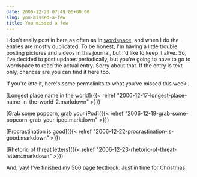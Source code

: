 ```yaml
---
date: 2006-12-23 07:49:00+00:00
slug: you-missed-a-few
title: You missed a few
---
```


I don't really post in here as often as in [wordspace](http://wordspace.awardspace.com/), and when I do the entries are mostly duplicated. To be honest, I'm having a little trouble posting pictures and videos in this journal, but I'd like to keep it alive. So, I've decided to post updates periodically, but you're going to have to go to wordspace to read the actual entry. Sorry about that. If the entry is text only, chances are you can find it here too.

If you're into it, here's some permalinks to what you've missed this week...

[Longest place name in the world]({{< relref "2006-12-17-longest-place-name-in-the-world-2.markdown" >}})

[Grab some popcorn, grab your iPod]({{< relref "2006-12-19-grab-some-popcorn-grab-your-ipod.markdown" >}})

[Procrastination is good]({{< relref "2006-12-22-procrastination-is-good.markdown" >}})

[Rhetoric of threat letters]({{< relref "2006-12-23-rhetoric-of-threat-letters.markdown" >}})

And, yay! I've finished my 500 page textbook. Just in time for Christmas.
